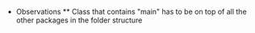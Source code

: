 * Observations
** Class that contains "main" has to be on top of all the other packages in the folder structure